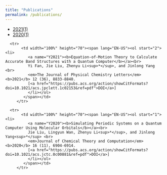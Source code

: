 ```yaml
---
title: "Publications"
permalink: /publications/
---
```



<div class="pub-full-list">
    <div class="pub-year">
        <ul>
            <li><a href="#Y2021">2021(1)</a></li>
            <li><a href="#Y2020">2020(1)</a></li>
        </ul>
    </div>
    <div class="pub-list">
        <div align="left">
        <table border="0" width="100%">

      <tr>
           <td width="100%" height="70"><span lang="EN-US"><ol start="2"><li>
              <a name="Y2021"><b>Equation-of-Motion Theory to Calculate Accurate Band Structures with a Quantum Computer</b></a><br>
              Yi Fan, Jie Liu, Zhenyu Li<sup>*</sup>, and Jinlong Yang <br>           
              <em>The Journal of Physical Chemistry Letters</em> <b>2021</b> 12 (36), 8833-8840.
              [<a href="https://pubs.acs.org/action/showCitFormats?doi=10.1021/acs.jpclett.1c02153&ref=pdf">DOI</a>]
              </li></ol>
            </span></td>
         </tr>

      <tr>
           <td width="100%" height="70"><span lang="EN-US"><ol start="1"><li>
              <a name="Y2020"><b>Simulating Periodic Systems on a Quantum Computer Using Molecular Orbitals</b></a><br>
              Jie Liu, Lingyun Wan, Zhenyu Li<sup>*</sup>, and Jinlong Yang<sup>*</sup> <br>           
              <em>Journal of Chemical Theory and Computation</em> <b>2020</b> 16 (11), 6904-6914.
              [<a href="https://pubs.acs.org/action/showCitFormats?doi=10.1021/acs.jctc.0c00881&ref=pdf">DOI</a>]
              </li></ol>
            </span></td>
         </tr>
        

